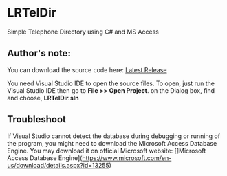 # LRTelDir
Simple Telephone Directory using C# and MS Access

## Author's note:

You can download the source code here:
[Latest Release](https://github.com/lamerock/LRTelDir/releases/latest)

You need Visual Studio IDE to open the source files.
To open, just run the Visual Studio IDE then go to
**File >> Open Project**.
on the Dialog box, find and choose,
**LRTelDir.sln**

## Troubleshoot

If Visual Studio cannot detect the database during debugging or running of the program, you might need to download the Microsoft Access Database Engine. You may download it on official Microsoft website: []Microsoft Access Database Engine](https://www.microsoft.com/en-us/download/details.aspx?id=13255)


